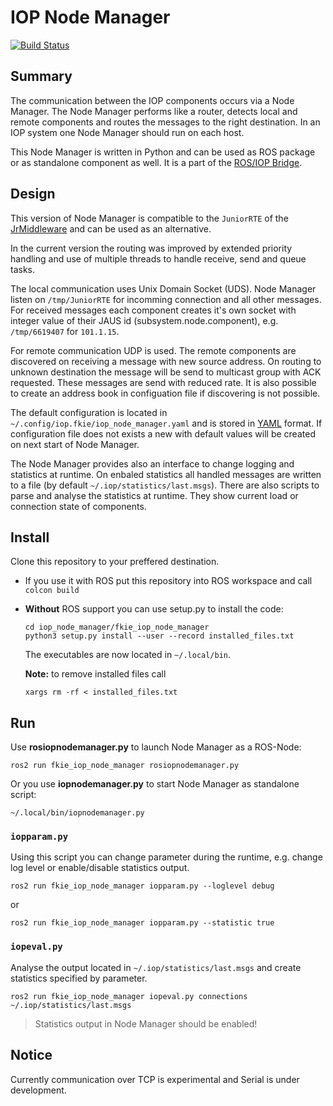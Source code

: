 # IOP Node Manager

[![Build Status](https://travis-ci.org/fkie/iop_node_manager.svg?branch=master)](https://travis-ci.org/fkie/iop_node_manager)

## Summary

The communication between the IOP components occurs via a Node Manager. The Node Manager performs like a router, detects local and remote components and routes the messages to the right destination. In an IOP system one Node Manager should run on each host.

This Node Manager is written in Python and can be used as ROS package or as standalone component as well. It is a part of the [ROS/IOP Bridge][ros_iop_bridge].

## Design

This version of Node Manager is compatible to the `JuniorRTE` of the [JrMiddleware](jrmiddleware) and can be used as an alternative.

In the current version the routing was improved by extended priority handling and use of multiple threads to handle receive, send and queue tasks.

The local communication uses Unix Domain Socket (UDS). Node Manager listen on `/tmp/JuniorRTE` for incomming connection and all other messages. For received messages each component creates it's own socket with integer value of their JAUS id (subsystem.node.component), e.g. `/tmp/6619407` for `101.1.15`.

For remote communication UDP is used. The remote components are discovered on receiving a message with new source address. On routing to unknown destination the message will be send to multicast group with ACK requested. These messages are send with reduced rate. It is also possible to create an address book in configuation file if discovering is not possible.

The default configuration is located in `~/.config/iop.fkie/iop_node_manager.yaml` and is stored in [YAML](yaml) format. If configuration file does not exists a new with default values will be created on next start of Node Manager.

The Node Manager provides also an interface to change logging and statistics at runtime. On enbaled statistics all handled messages are written to a file (by default `~/.iop/statistics/last.msgs`). There are also scripts to parse and analyse the statistics at runtime. They show current load or connection state of components.

## Install

Clone this repository to your preffered destination.

- If you use it with ROS put this repository into ROS workspace and call  
`colcon build`

- **Without** ROS support you can use setup.py to install the code:

  ```console
  cd iop_node_manager/fkie_iop_node_manager
  python3 setup.py install --user --record installed_files.txt
  ```

  The executables are now located in `~/.local/bin`.

  **Note:** to remove installed files call

  ```console
  xargs rm -rf < installed_files.txt
  ```

## Run

Use **rosiopnodemanager.py** to launch Node Manager as a ROS-Node:

```console
ros2 run fkie_iop_node_manager rosiopnodemanager.py
```

Or you use **iopnodemanager.py** to start Node Manager as standalone script:

```console
~/.local/bin/iopnodemanager.py
```

### `iopparam.py`

Using this script you can change parameter during the runtime, e.g. change log level or enable/disable statistics output.

```console
ros2 run fkie_iop_node_manager iopparam.py --loglevel debug
```

or

```console
ros2 run fkie_iop_node_manager iopparam.py --statistic true
```

### `iopeval.py`

Analyse the output located in `~/.iop/statistics/last.msgs` and create statistics specified by parameter.

```console
ros2 run fkie_iop_node_manager iopeval.py connections ~/.iop/statistics/last.msgs
```

> Statistics output in Node Manager should be enabled!  

## Notice

Currently communication over TCP is experimental and Serial is under development.

[jrmiddleware]: https://github.com/jaustoolset/jrmiddleware
[yaml]: https://yaml.org
[ros_iop_bridge]: https://github.com/fkie/iop_core
